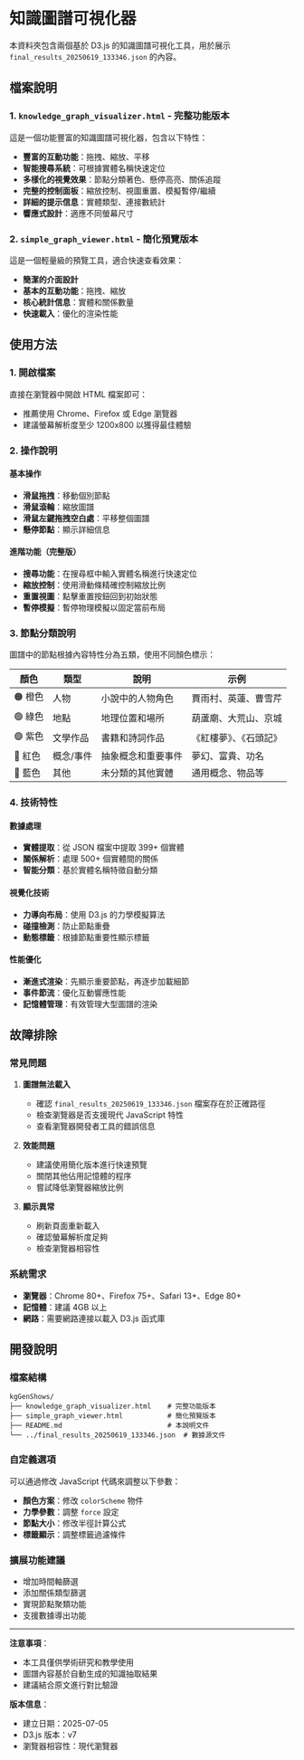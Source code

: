 # 知識圖譜可視化器

本資料夾包含兩個基於 D3.js 的知識圖譜可視化工具，用於展示 `final_results_20250619_133346.json` 的內容。

## 檔案說明

### 1. `knowledge_graph_visualizer.html` - 完整功能版本
這是一個功能豐富的知識圖譜可視化器，包含以下特性：
- **豐富的互動功能**：拖拽、縮放、平移
- **智能搜尋系統**：可根據實體名稱快速定位
- **多樣化的視覺效果**：節點分類著色、懸停高亮、關係追蹤
- **完整的控制面板**：縮放控制、視圖重置、模擬暫停/繼續
- **詳細的提示信息**：實體類型、連接數統計
- **響應式設計**：適應不同螢幕尺寸

### 2. `simple_graph_viewer.html` - 簡化預覽版本
這是一個輕量級的預覽工具，適合快速查看效果：
- **簡潔的介面設計**
- **基本的互動功能**：拖拽、縮放
- **核心統計信息**：實體和關係數量
- **快速載入**：優化的渲染性能

## 使用方法

### 1. 開啟檔案
直接在瀏覽器中開啟 HTML 檔案即可：
- 推薦使用 Chrome、Firefox 或 Edge 瀏覽器
- 建議螢幕解析度至少 1200x800 以獲得最佳體驗

### 2. 操作說明

#### 基本操作
- **滑鼠拖拽**：移動個別節點
- **滑鼠滾輪**：縮放圖譜
- **滑鼠左鍵拖拽空白處**：平移整個圖譜
- **懸停節點**：顯示詳細信息

#### 進階功能（完整版）
- **搜尋功能**：在搜尋框中輸入實體名稱進行快速定位
- **縮放控制**：使用滑動條精確控制縮放比例
- **重置視圖**：點擊重置按鈕回到初始狀態
- **暫停模擬**：暫停物理模擬以固定當前布局

### 3. 節點分類說明

圖譜中的節點根據內容特性分為五類，使用不同顏色標示：

| 顏色 | 類型 | 說明 | 示例 |
|------|------|------|------|
| 🟠 橙色 | 人物 | 小說中的人物角色 | 賈雨村、英蓮、曹雪芹 |
| 🟢 綠色 | 地點 | 地理位置和場所 | 葫蘆廟、大荒山、京城 |
| 🟣 紫色 | 文學作品 | 書籍和詩詞作品 | 《紅樓夢》、《石頭記》 |
| 🔴 紅色 | 概念/事件 | 抽象概念和重要事件 | 夢幻、富貴、功名 |
| 🔵 藍色 | 其他 | 未分類的其他實體 | 通用概念、物品等 |

### 4. 技術特性

#### 數據處理
- **實體提取**：從 JSON 檔案中提取 399+ 個實體
- **關係解析**：處理 500+ 個實體間的關係
- **智能分類**：基於實體名稱特徵自動分類

#### 視覺化技術
- **力導向布局**：使用 D3.js 的力學模擬算法
- **碰撞檢測**：防止節點重疊
- **動態標籤**：根據節點重要性顯示標籤

#### 性能優化
- **漸進式渲染**：先顯示重要節點，再逐步加載細節
- **事件節流**：優化互動響應性能
- **記憶體管理**：有效管理大型圖譜的渲染

## 故障排除

### 常見問題

1. **圖譜無法載入**
   - 確認 `final_results_20250619_133346.json` 檔案存在於正確路徑
   - 檢查瀏覽器是否支援現代 JavaScript 特性
   - 查看瀏覽器開發者工具的錯誤信息

2. **效能問題**
   - 建議使用簡化版本進行快速預覽
   - 關閉其他佔用記憶體的程序
   - 嘗試降低瀏覽器縮放比例

3. **顯示異常**
   - 刷新頁面重新載入
   - 確認螢幕解析度足夠
   - 檢查瀏覽器相容性

### 系統需求
- **瀏覽器**：Chrome 80+、Firefox 75+、Safari 13+、Edge 80+
- **記憶體**：建議 4GB 以上
- **網路**：需要網路連接以載入 D3.js 函式庫

## 開發說明

### 檔案結構
```
kgGenShows/
├── knowledge_graph_visualizer.html    # 完整功能版本
├── simple_graph_viewer.html           # 簡化預覽版本
├── README.md                          # 本說明文件
└── ../final_results_20250619_133346.json  # 數據源文件
```

### 自定義選項
可以通過修改 JavaScript 代碼來調整以下參數：
- **顏色方案**：修改 `colorScheme` 物件
- **力學參數**：調整 `force` 設定
- **節點大小**：修改半徑計算公式
- **標籤顯示**：調整標籤過濾條件

### 擴展功能建議
- 增加時間軸篩選
- 添加關係類型篩選
- 實現節點聚類功能
- 支援數據導出功能

---

**注意事項**：
- 本工具僅供學術研究和教學使用
- 圖譜內容基於自動生成的知識抽取結果
- 建議結合原文進行對比驗證

**版本信息**：
- 建立日期：2025-07-05
- D3.js 版本：v7
- 瀏覽器相容性：現代瀏覽器 